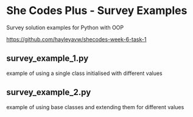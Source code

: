 # She Codes Plus - Survey Examples

Survey solution examples for Python with OOP

<https://github.com/hayleyavw/shecodes-week-6-task-1>

## survey_example_1.py

example of using a single class initialised with different values

## survey_example_2.py

example of using base classes and extending them for different values
